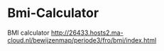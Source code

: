 # Bmi-Calculator
BMI calculator
http://26433.hosts2.ma-cloud.nl/bewijzenmap/periode3/fro/bmi/index.html
